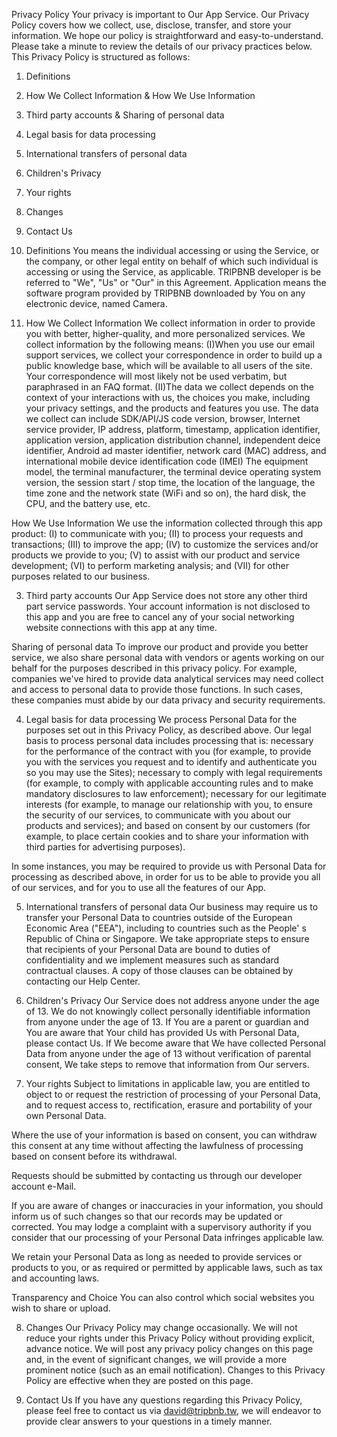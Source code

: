 Privacy Policy 
Your privacy is important to Our App Service. Our Privacy Policy covers how we collect, use, disclose, transfer, and store your information. We hope our policy is straightforward and easy-to-understand. Please take a minute to review the details of our privacy practices below.
This Privacy Policy is structured as follows:
1. Definitions
2. How We Collect Information & How We Use Information
3. Third party accounts & Sharing of personal data
4. Legal basis for data processing
5. International transfers of personal data
6. Children's Privacy
7. Your rights
8. Changes
9. Contact Us

1. Definitions
You means the individual accessing or using the Service, or the company, or other legal entity on behalf of which such individual is accessing or using the Service, as applicable.
TRIPBNB developer is be referred to "We", "Us" or "Our" in this Agreement.
Application means the software program provided by TRIPBNB downloaded by You on any electronic device, named Camera.

2. How We Collect Information
We collect information in order to provide you with better, higher-quality, and more personalized services. We collect information by the following means:
(I)When you use our email support services, we collect your correspondence in order to build up a public knowledge base, which will be available to all users of the site. Your correspondence will most likely not be used verbatim, but paraphrased in an FAQ format.
(II)The data we collect depends on the context of your interactions with us, the choices you make, including your privacy settings, and the products and features you use. The data we collect can include SDK/API/JS code version, browser, Internet service provider, IP address, platform, timestamp, application identifier, application version, application distribution channel, independent deice identifier, Android ad master identifier, network card (MAC) address, and international mobile device identification code (IMEI) The equipment model, the terminal manufacturer, the terminal device operating system version, the session start / stop time, the location of the language, the time zone and the network state (WiFi and so on), the hard disk, the CPU, and the battery use, etc.

How We Use Information
We use the information collected through this app product: 
(I) to communicate with you; (II) to process your requests and transactions; (III) to improve the app; (IV) to customize the services and/or products we provide to you; (V) to assist with our product and service development; (VI) to perform marketing analysis; and (VII) for other purposes related to our business.

3. Third party accounts
Our App Service does not store any other third part service passwords. Your account information is not disclosed to this app and you are free to cancel any of your social networking website connections with this app at any time. 

Sharing of personal data
To improve our product and provide you better service, we also share personal data with vendors or agents working on our behalf for the purposes described in this privacy policy. For example, companies we've hired to provide data analytical services may need collect and access to personal data to provide those functions. In such cases, these companies must abide by our data privacy and security requirements.

4. Legal basis for data processing
We process Personal Data for the purposes set out in this Privacy Policy, as described above. Our legal basis to process personal data includes processing that is: necessary for the performance of the contract with you (for example, to provide you with the services you request and to identify and authenticate you so you may use the Sites); necessary to comply with legal requirements (for example, to comply with applicable accounting rules and to make mandatory disclosures to law enforcement); necessary for our legitimate interests (for example, to manage our relationship with you, to ensure the security of our services, to communicate with you about our products and services); and based on consent by our customers (for example, to place certain cookies and to share your information with third parties for advertising purposes).  

In some instances, you may be required to provide us with Personal Data for processing as described above, in order for us to be able to provide you all of our services, and for you to use all the features of our App.

5. International transfers of personal data
Our business may require us to transfer your Personal Data to countries outside of the European Economic Area ("EEA"), including to countries such as the People' s Republic of China or Singapore. We take appropriate steps to ensure that recipients of your Personal Data are bound to duties of confidentiality and we implement measures such as standard contractual clauses. A copy of those clauses can be obtained by contacting our Help Center.

6. Children's Privacy
Our Service does not address anyone under the age of 13. We do not knowingly collect personally identifiable information from anyone under the age of 13. If You are a parent or guardian and You are aware that Your child has provided Us with Personal Data, please contact Us. If We become aware that We have collected Personal Data from anyone under the age of 13 without verification of parental consent, We take steps to remove that information from Our servers.

7. Your rights
Subject to limitations in applicable law, you are entitled to object to or request the restriction of processing of your Personal Data, and to request access to, rectification, erasure and portability of your own Personal Data.  

Where the use of your information is based on consent, you can withdraw this consent at any time without affecting the lawfulness of processing based on consent before its withdrawal.

Requests should be submitted by contacting us through our developer account e-Mail.

If you are aware of changes or inaccuracies in your information, you should inform us of such changes so that our records may be updated or corrected. You may lodge a complaint with a supervisory authority if you consider that our processing of your Personal Data infringes applicable law.

We retain your Personal Data as long as needed to provide services or products to you, or as required or permitted by applicable laws, such as tax and accounting laws.

Transparency and Choice
You can also control which social websites you wish to share or upload.

8. Changes
Our Privacy Policy may change occasionally. We will not reduce your rights under this Privacy Policy without providing explicit, advance notice. 
We will post any privacy policy changes on this page and, in the event of significant changes, we will provide a more prominent notice (such as an email notification). 
Changes to this Privacy Policy are effective when they are posted on this page.

9. Contact Us
If you have any questions regarding this Privacy Policy, please feel free to contact us via david@tripbnb.tw, we will endeavor to provide clear answers to your questions in a timely manner.
        